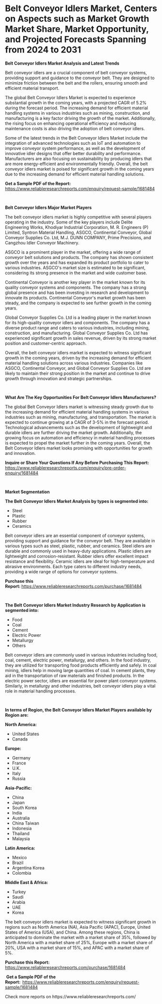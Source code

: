 <p><h1>Belt Conveyor Idlers Market, Centers on Aspects such as Market Growth Market Share, Market Opportunity, and Projected Forecasts Spanning from 2024 to 2031</h1></p><p><strong>Belt Conveyor Idlers Market Analysis and Latest Trends</strong></p>
<p><p>Belt conveyor idlers are a crucial component of belt conveyor systems, providing support and guidance to the conveyor belt. They are designed to minimize friction between the belt and the rollers, ensuring smooth and efficient material transport.</p><p>The global Belt Conveyor Idlers Market is expected to experience substantial growth in the coming years, with a projected CAGR of 5.2% during the forecast period. The increasing demand for efficient material handling systems in various industries such as mining, construction, and manufacturing is a key factor driving the growth of the market. Additionally, the rising focus on enhancing operational efficiency and reducing maintenance costs is also driving the adoption of belt conveyor idlers.</p><p>Some of the latest trends in the Belt Conveyor Idlers Market include the integration of advanced technologies such as IoT and automation to improve conveyor system performance, as well as the development of innovative idler designs that offer better durability and performance. Manufacturers are also focusing on sustainability by producing idlers that are more energy-efficient and environmentally friendly. Overall, the belt conveyor idlers market is poised for significant growth in the coming years due to the increasing demand for efficient material handling solutions.</p></p>
<p><strong>Get a Sample PDF of the Report:&nbsp;</strong> <a href="https://www.reliableresearchreports.com/enquiry/request-sample/1681484">https://www.reliableresearchreports.com/enquiry/request-sample/1681484</a></p>
<p>&nbsp;</p>
<p><strong>Belt Conveyor Idlers Major Market Players</strong></p>
<p><p>The belt conveyor idlers market is highly competitive with several players operating in the industry. Some of the key players include Delite Engineering Works, Khodiyar Industrial Corporation, M. R. Engineers (P) Limited, Syntron Material Handling, ASGCO, Continental Conveyor, Global Conveyor Supplies Co. Ltd, M.J. DUNN COMPANY, Prime Precisions, and Cangzhou Idler Conveyor Machinery.</p><p>ASGCO is a prominent player in the market, offering a wide range of conveyor belt solutions and products. The company has shown consistent growth over the years and has expanded its product portfolio to cater to various industries. ASGCO's market size is estimated to be significant, considering its strong presence in the market and wide customer base.</p><p>Continental Conveyor is another key player in the market known for its quality conveyor systems and components. The company has a strong global presence and has been investing in research and development to innovate its products. Continental Conveyor's market growth has been steady, and the company is expected to see further growth in the coming years.</p><p>Global Conveyor Supplies Co. Ltd is a leading player in the market known for its high-quality conveyor idlers and components. The company has a diverse product range and caters to various industries, including mining, construction, and manufacturing. Global Conveyor Supplies Co. Ltd has experienced significant growth in sales revenue, driven by its strong market position and customer-centric approach.</p><p>Overall, the belt conveyor idlers market is expected to witness significant growth in the coming years, driven by the increasing demand for efficient material handling solutions across various industries. Companies like ASGCO, Continental Conveyor, and Global Conveyor Supplies Co. Ltd are likely to maintain their strong position in the market and continue to drive growth through innovation and strategic partnerships.</p></p>
<p>&nbsp;</p>
<p><strong>What Are The Key Opportunities For Belt Conveyor Idlers Manufacturers?</strong></p>
<p><p>The global Belt Conveyor Idlers market is witnessing steady growth due to the increasing demand for efficient material handling systems in various industries such as mining, manufacturing, and transportation. The market is expected to continue growing at a CAGR of 3-5% in the forecast period. Technological advancements such as the development of lightweight and durable idlers are further driving the market growth. Additionally, the growing focus on automation and efficiency in material handling processes is expected to propel the market further in the coming years. Overall, the Belt Conveyor Idlers market looks promising with opportunities for growth and innovation.</p></p>
<p><strong>Inquire or Share Your Questions If Any Before Purchasing This Report:</strong> <a href="https://www.reliableresearchreports.com/enquiry/pre-order-enquiry/1681484">https://www.reliableresearchreports.com/enquiry/pre-order-enquiry/1681484</a></p>
<p>&nbsp;</p>
<p><strong>Market Segmentation</strong></p>
<p><strong>The Belt Conveyor Idlers Market Analysis by types is segmented into:</strong></p>
<p><ul><li>Steel</li><li>Plastic</li><li>Rubber</li><li>Ceramics</li></ul></p>
<p><p>Belt conveyor idlers are an essential component of conveyor systems, providing support and guidance for the conveyor belt. They are available in various types such as steel, plastic, rubber, and ceramics. Steel idlers are durable and commonly used in heavy-duty applications. Plastic idlers are lightweight and corrosion-resistant. Rubber idlers offer excellent impact resistance and flexibility. Ceramic idlers are ideal for high-temperature and abrasive environments. Each type caters to different industry needs, providing a wide range of options for conveyor systems.</p></p>
<p><strong>Purchase this Report:&nbsp;</strong><a href="https://www.reliableresearchreports.com/purchase/1681484">https://www.reliableresearchreports.com/purchase/1681484</a></p>
<p>&nbsp;</p>
<p><strong>The Belt Conveyor Idlers Market Industry Research by Application is segmented into:</strong></p>
<p><ul><li>Food</li><li>Coal</li><li>Cement</li><li>Electric Power</li><li>Metallurgy</li><li>Others</li></ul></p>
<p><p>Belt conveyor idlers are commonly used in various industries including food, coal, cement, electric power, metallurgy, and others. In the food industry, they are utilized for transporting food products efficiently and safely. In coal mining, idlers help in moving large quantities of coal. In cement plants, they aid in the transportation of raw materials and finished products. In the electric power sector, idlers are essential for power plant conveyor systems. Similarly, in metallurgy and other industries, belt conveyor idlers play a vital role in material handling processes.</p></p>
<p>&nbsp;</p>
<p><strong>In terms of Region, the Belt Conveyor Idlers Market Players available by Region are:</strong></p>
<p>
    <p> <strong> North America: </strong>
        <ul>
            <li>United States</li>
            <li>Canada</li>
        </ul>
        </p> 
    <p> <strong> Europe: </strong>
        <ul>
            <li>Germany</li>
            <li>France</li>
            <li>U.K.</li>
            <li>Italy</li>
            <li>Russia</li>
        </ul>
        </p> 
    <p> <strong> Asia-Pacific: </strong>
        <ul>
            <li>China</li>
            <li>Japan</li>
            <li>South Korea</li>
            <li>India</li>
            <li>Australia</li>
            <li>China Taiwan</li>
            <li>Indonesia</li>
            <li>Thailand</li>
            <li>Malaysia</li>
        </ul>
        </p> 
    <p> <strong> Latin America: </strong>
        <ul>
            <li>Mexico</li>
            <li>Brazil</li>
            <li>Argentina Korea</li>
            <li>Colombia</li>
        </ul>
        </p> 
    <p> <strong> Middle East & Africa: </strong>
        <ul>
            <li>Turkey</li>
            <li>Saudi</li>
            <li>Arabia</li>
            <li>UAE</li>
            <li>Korea</li>
        </ul>
    </p>
    </p>
<p><p>The belt conveyor idlers market is expected to witness significant growth in regions such as North America (NA), Asia Pacific (APAC), Europe, United States of America (USA), and China. Among these regions, China is anticipated to dominate the market with a market share of 35%, followed by North America with a market share of 25%, Europe with a market share of 20%, USA with a market share of 15%, and APAC with a market share of 5%.</p></p>
<p><strong>Purchase this Report: </strong><a href="https://www.reliableresearchreports.com/purchase/1681484">https://www.reliableresearchreports.com/purchase/1681484</a></p>
<p>&nbsp;<strong>Get a Sample PDF of the Report:&nbsp;&nbsp;</strong><a href="https://www.reliableresearchreports.com/enquiry/request-sample/1681484">https://www.reliableresearchreports.com/enquiry/request-sample/1681484</a></p>
<p><strong></strong></p>
<p>Check more reports on https://www.reliableresearchreports.com/</p>